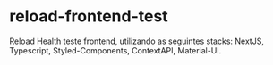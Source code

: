 # reload-frontend-test
Reload Health teste frontend, utilizando as seguintes stacks: NextJS, Typescript, Styled-Components, ContextAPI, Material-UI.
